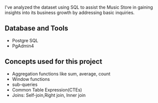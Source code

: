 I've analyzed the dataset using SQL to assist the Music Store in gaining insights into its business growth by addressing basic inquiries.

## Database and Tools
* Postgre SQL
* PgAdmin4

## Concepts used for this project
* Aggregation functions like sum, average, count
* Window functions
* sub-queries
* Common Table Expression(CTEs)
* Joins: Self-join,Right join, Inner join

